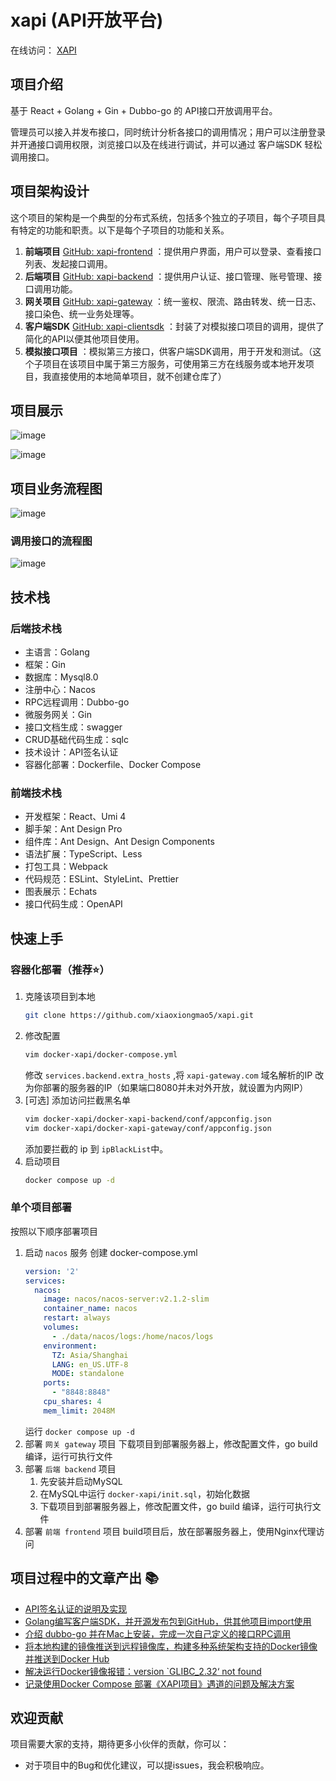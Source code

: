 # xapi (API开放平台)

在线访问： <a target="_blank" href="http://60.204.157.168">XAPI</a>

## 项目介绍

基于 React + Golang + Gin + Dubbo-go 的 API接口开放调用平台。

管理员可以接入并发布接口，同时统计分析各接口的调用情况；用户可以注册登录并开通接口调用权限，浏览接口以及在线进行调试，并可以通过 客户端SDK 轻松调用接口。

## 项目架构设计

这个项目的架构是一个典型的分布式系统，包括多个独立的子项目，每个子项目具有特定的功能和职责。以下是每个子项目的功能和关系。

1. __前端项目__ [GitHub: xapi-frontend](https://github.com/xiaoxiongmao5/xapi-frontend) ：提供用户界面，用户可以登录、查看接口列表、发起接口调用。
2. __后端项目__ [GitHub: xapi-backend](https://github.com/xiaoxiongmao5/xapi-backend) ：提供用户认证、接口管理、账号管理、接口调用功能。
3. __网关项目__ [GitHub: xapi-gateway](https://github.com/xiaoxiongmao5/xapi-gateway) ：统一鉴权、限流、路由转发、统一日志、接口染色、统一业务处理等。
4. __客户端SDK__ [GitHub: xapi-clientsdk](https://github.com/xiaoxiongmao5/xapi-clientsdk) ：封装了对模拟接口项目的调用，提供了简化的API以便其他项目使用。
5. __模拟接口项目__ ：模拟第三方接口，供客户端SDK调用，用于开发和测试。（这个子项目在该项目中属于第三方服务，可使用第三方在线服务或本地开发项目，我直接使用的本地简单项目，就不创建仓库了）

## 项目展示


![image](https://github.com/xiaoxiongmao5/xapi/assets/25204083/3dc9cfd9-097e-4ae6-a5bc-0d27953898ec)

![image](https://github.com/xiaoxiongmao5/xapi/assets/25204083/694fc2df-8f64-4905-b073-c193832d823c)

## 项目业务流程图
![image](https://github.com/xiaoxiongmao5/xapi/assets/25204083/0c0174ae-6d1f-406a-8c03-96ccf94e293f)


### 调用接口的流程图
![image](https://github.com/xiaoxiongmao5/xapi/assets/25204083/9f033e8b-87a6-4a16-be1d-43badfcd76cd)


## 技术栈

### 后端技术栈
* 主语言：Golang
* 框架：Gin
* 数据库：Mysql8.0
* 注册中心：Nacos
* RPC远程调用：Dubbo-go
* 微服务网关：Gin
* 接口文档生成：swagger
* CRUD基础代码生成：sqlc
* 技术设计：API签名认证
* 容器化部署：Dockerfile、Docker Compose

### 前端技术栈

* 开发框架：React、Umi 4
* 脚手架：Ant Design Pro
* 组件库：Ant Design、Ant Design Components
* 语法扩展：TypeScript、Less
* 打包工具：Webpack
* 代码规范：ESLint、StyleLint、Prettier
* 图表展示：Echats
* 接口代码生成：OpenAPI

## 快速上手

### 容器化部署（推荐⭐️）

1. 克隆该项目到本地
    ```bash
    git clone https://github.com/xiaoxiongmao5/xapi.git
    ```
2. 修改配置
    ```bash
    vim docker-xapi/docker-compose.yml
    ```
    修改 `services.backend.extra_hosts` ,将 `xapi-gateway.com` 域名解析的IP 改为你部署的服务器的IP（如果端口8080并未对外开放，就设置为内网IP）
3. [可选] 添加访问拦截黑名单
    ```bash
    vim docker-xapi/docker-xapi-backend/conf/appconfig.json
    vim docker-xapi/docker-xapi-gateway/conf/appconfig.json
    ```
    添加要拦截的 ip 到 `ipBlackList`中。
4. 启动项目
    ```bash
    docker compose up -d
    ```

### 单个项目部署

按照以下顺序部署项目
1. 启动 `nacos` 服务
创建 docker-compose.yml
    ```yml
    version: '2'
    services:
      nacos:
        image: nacos/nacos-server:v2.1.2-slim
        container_name: nacos
        restart: always
        volumes:
          - ./data/nacos/logs:/home/nacos/logs
        environment:
          TZ: Asia/Shanghai
          LANG: en_US.UTF-8
          MODE: standalone
        ports:
          - "8848:8848"
        cpu_shares: 4
        mem_limit: 2048M
    ```
    运行 `docker compose up -d`
2. 部署 `网关 gateway` 项目
    下载项目到部署服务器上，修改配置文件，go build 编译，运行可执行文件
3. 部署 `后端 backend` 项目
    1. 先安装并启动MySQL
    2. 在MySQL中运行 `docker-xapi/init.sql`，初始化数据
    3. 下载项目到部署服务器上，修改配置文件，go build 编译，运行可执行文件
4. 部署 `前端 frontend` 项目
    build项目后，放在部署服务器上，使用Nginx代理访问

## 项目过程中的文章产出 📚

* [API签名认证的说明及实现](https://blog.csdn.net/trinityleo5/article/details/132591491?spm=1001.2014.3001.5502)
* [Golang编写客户端SDK，并开源发布包到GitHub，供其他项目import使用](https://blog.csdn.net/trinityleo5/article/details/132673793?spm=1001.2014.3001.5502)
* [介绍 dubbo-go 并在Mac上安装，完成一次自己定义的接口RPC调用](https://blog.csdn.net/trinityleo5/article/details/132622712?spm=1001.2014.3001.5502)
* [将本地构建的镜像推送到远程镜像库，构建多种系统架构支持的Docker镜像并推送到Docker Hub](https://blog.csdn.net/trinityleo5/article/details/132791172?spm=1001.2014.3001.5502)
* [解决运行Docker镜像报错：version `GLIBC_2.32‘ not found](https://blog.csdn.net/trinityleo5/article/details/132877098?spm=1001.2014.3001.5502)
* [记录使用Docker Compose 部署《XAPI项目》遇道的问题及解决方案](https://blog.csdn.net/trinityleo5/article/details/132877817)

## 欢迎贡献

项目需要大家的支持，期待更多小伙伴的贡献，你可以：

* 对于项目中的Bug和优化建议，可以提issues，我会积极响应。
